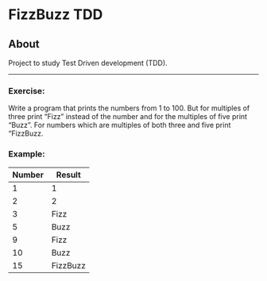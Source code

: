 # FizzBuzz TDD

## About 
Project to study Test Driven development (TDD).

---
### Exercise: 

Write a program that prints the numbers from 1 to 100. 
But for multiples of three print “Fizz” 
instead of the number and for the multiples of five print “Buzz”. For numbers which are multiples of both three and five print “FizzBuzz.


### Example:

| Number  | Result |
| ------- | -------|
| 1  | 1 |
| 2  | 2 |
| 3  | Fizz |
| 5  | Buzz |
| 9  | Fizz |
| 10 | Buzz |
| 15 | FizzBuzz |
